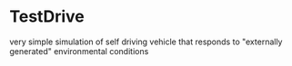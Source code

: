 # TestDrive
very simple simulation of self driving vehicle that responds to "externally generated" environmental conditions
